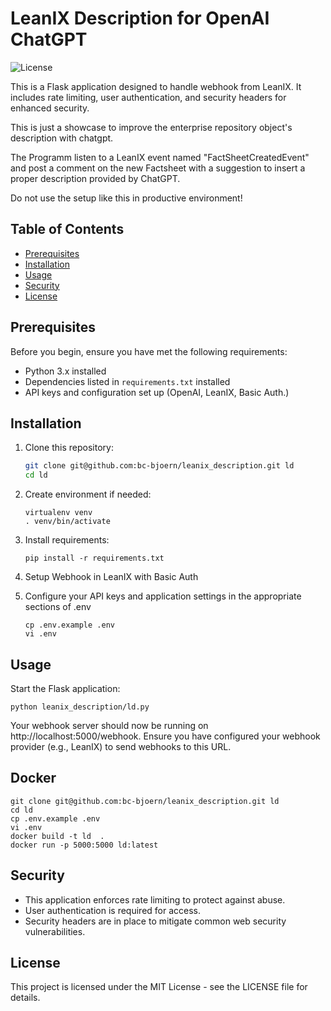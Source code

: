 # LeanIX Description for OpenAI ChatGPT

![License](https://img.shields.io/badge/license-MIT-blue.svg)

This is a Flask application designed to handle webhook from LeanIX. It includes rate limiting, user authentication, and security headers for enhanced security.

This is just a showcase to improve the enterprise repository object's description with chatgpt.

The Programm listen to a LeanIX event named "FactSheetCreatedEvent" and post a comment on the new Factsheet with a suggestion to insert a proper description provided by ChatGPT.

Do not use the setup like this in productive environment!

## Table of Contents

- [Prerequisites](#prerequisites)
- [Installation](#installation)
- [Usage](#usage)
- [Security](#security)
- [License](#license)

## Prerequisites

Before you begin, ensure you have met the following requirements:
- Python 3.x installed
- Dependencies listed in `requirements.txt` installed
- API keys and configuration set up (OpenAI, LeanIX, Basic Auth.)

## Installation

1. Clone this repository:

   ```bash
   git clone git@github.com:bc-bjoern/leanix_description.git ld
   cd ld
   ```

2. Create environment if needed:

   ```
   virtualenv venv
   . venv/bin/activate
   ```

3. Install requirements:

   ```
   pip install -r requirements.txt
   ```
4. Setup Webhook in LeanIX with Basic Auth
5. Configure your API keys and application settings in the appropriate sections of .env
   ```
   cp .env.example .env
   vi .env
   ```

## Usage

Start the Flask application:

```
python leanix_description/ld.py
```

Your webhook server should now be running on http://localhost:5000/webhook. Ensure you have configured your webhook provider (e.g., LeanIX) to send webhooks to this URL.

## Docker

```
git clone git@github.com:bc-bjoern/leanix_description.git ld
cd ld
cp .env.example .env
vi .env
docker build -t ld  .
docker run -p 5000:5000 ld:latest
```

## Security

- This application enforces rate limiting to protect against abuse.
- User authentication is required for access.
- Security headers are in place to mitigate common web security vulnerabilities.

## License

This project is licensed under the MIT License - see the LICENSE file for details.
